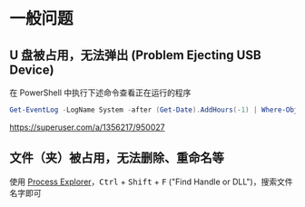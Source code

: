 # 一般问题

## U 盘被占用，无法弹出 (Problem Ejecting USB Device)

在 PowerShell 中执行下述命令查看正在运行的程序

```powershell
Get-EventLog -LogName System -after (Get-Date).AddHours(-1) | Where-Object {$_.EventID -eq 225} | Sort-Object TimeGenerated | Format-Table -Wrap
```

<https://superuser.com/a/1356217/950027>

## 文件（夹）被占用，无法删除、重命名等

使用 [Process Explorer](https://docs.microsoft.com/en-us/sysinternals/downloads/process-explorer)，<kbd>Ctrl</kbd> + <kbd>Shift</kbd> + <kbd>F</kbd> ("Find Handle or DLL")，搜索文件名字即可
